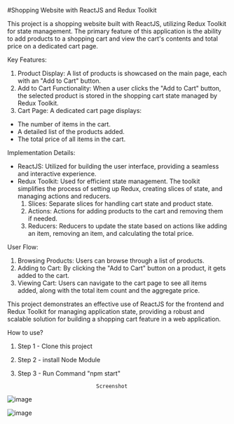 #Shopping Website with ReactJS and Redux Toolkit

This project is a shopping website built with ReactJS, utilizing Redux Toolkit for state management. The primary feature of this application is the ability to add products to a shopping cart and view the cart's contents and total price on a dedicated cart page.

Key Features:
1) Product Display: A list of products is showcased on the main page, each with an "Add to Cart" button.
2) Add to Cart Functionality: When a user clicks the "Add to Cart" button, the selected product is stored in the shopping cart state managed by Redux Toolkit.
3) Cart Page: A dedicated cart page displays:
 * The number of items in the cart.
 * A detailed list of the products added.
 * The total price of all items in the cart.


Implementation Details:
* ReactJS: Utilized for building the user interface, providing a seamless and interactive experience.
* Redux Toolkit: Used for efficient state management. The toolkit simplifies the process of setting up Redux, creating slices of state, and managing actions and reducers.
  1) Slices: Separate slices for handling cart state and product state.
  2) Actions: Actions for adding products to the cart and removing them if needed.
  3) Reducers: Reducers to update the state based on actions like adding an item, removing an item, and calculating the total price.

User Flow:
1) Browsing Products: Users can browse through a list of products.
2) Adding to Cart: By clicking the "Add to Cart" button on a product, it gets added to the cart.
3) Viewing Cart: Users can navigate to the cart page to see all items added, along with the total item count and the aggregate price.

This project demonstrates an effective use of ReactJS for the frontend and Redux Toolkit for managing application state, providing a robust and scalable solution for building a shopping cart feature in a web application.

How to use?
1. Step 1 -  Clone this project
2. Step 2 - install Node Module
3. Step 3 - Run Command "npm start"

                                Screenshot


![image](https://github.com/realsachinr/Shopping-Cart/assets/154586309/8a12a305-890d-4acf-baad-e5baf7bcce79)

![image](https://github.com/realsachinr/Shopping-Cart/assets/154586309/2c5987d1-d889-464f-be5a-0ca44337f27e)



